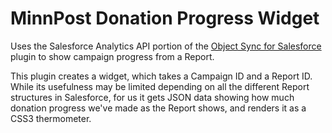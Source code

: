 # MinnPost Donation Progress Widget

Uses the Salesforce Analytics API portion of the [Object Sync for Salesforce](https://github.com/MinnPost/object-sync-for-salesforce/) plugin to show campaign progress from a Report.

This plugin creates a widget, which takes a Campaign ID and a Report ID. While its usefulness may be limited depending on all the different Report structures in Salesforce, for us it gets JSON data showing how much donation progress we've made as the Report shows, and renders it as a CSS3 thermometer.
